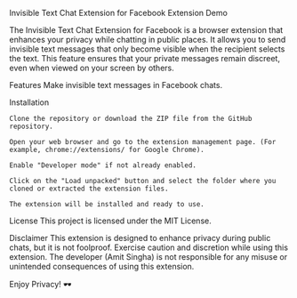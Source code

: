 Invisible Text Chat Extension for Facebook
Extension Demo

The Invisible Text Chat Extension for Facebook is a browser extension that enhances your privacy while chatting in public places. It allows you to send invisible text messages that only become visible when the recipient selects the text. This feature ensures that your private messages remain discreet, even when viewed on your screen by others.

Features
	Make invisible text messages in Facebook chats.

Installation

	Clone the repository or download the ZIP file from the GitHub repository.

	Open your web browser and go to the extension management page. (For example, chrome://extensions/ for Google Chrome).

	Enable "Developer mode" if not already enabled.

	Click on the "Load unpacked" button and select the folder where you cloned or extracted the extension files.

	The extension will be installed and ready to use.


License
	This project is licensed under the MIT License.

Disclaimer
This extension is designed to enhance privacy during public chats, but it is not foolproof. Exercise caution and discretion while using this extension. The developer (Amit Singha) is not responsible for any misuse or unintended consequences of using this extension.

Enjoy Privacy! 🕶️




